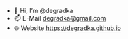 - :wave: Hi, I’m @degradka
- :mailbox: E-Mail degradka@gmail.com
- :globe_with_meridians: Website https://degradka.github.io
